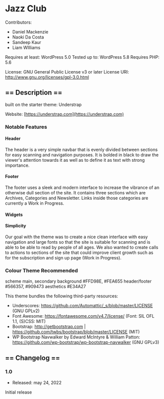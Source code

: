 [//]: # (This page should help a new developer to continue developing your theme. Include)

[//]: # (relevant information about what features your theme has, files that would need editing, design)

[//]: # (decisions, colours, etc. You do not need to produce a serious design document or reproduce basic)

[//]: # (details about WordPress theme development, only what is specific to your theme.)


# Jazz Club

Contributors: 
* Daniel Mackenzie
* Naoki Da Costa 
* Sandeep Kaur
* Liam WIlliams

Requires at least: WordPress 5.0 
Tested up to: WordPress 5.8
Requires PHP: 5.6

License: GNU General Public License v3 or later
License URI: http://www.gnu.org/licenses/gpl-3.0.html

##  == Description ==

built on the starter theme: Understrap  

Website: [https://understrap.com](https://understrap.com)

### Notable Features

#### Header
The header is a very simple navbar that is evenly divided between sections for easy scanning and navigation purposes. It is bolded in black to draw the viewer's attention towards it as well as to define it as text with strong importance.

#### Footer
The footer uses a sleek and modern interface to increase the vibrance of an otherwise dull section of the site. It contains three sections which are Archives, Categories and Newsletter. Links inside those categories are currently a Work in Progress.

#### Widgets

#### Simplicity
Our goal with the theme was to create a nice clean interface with easy navigation and large fonts so that the site is suitable for scanning and is able to be able to read by people of all ages.  We also wanted to create calls to actions to sections of the site that could improve client growth such as for the subscription and sign up page (Work in Progress).


### Colour Theme Recommended 
scheme main, secondary 
background #FFD98E, #FEA655
header/footer #566357, #909473
aesthetics #E34A27


This theme bundles the following third-party resources:

* Underscores: https://github.com/Automattic/_s/blob/master/LICENSE (GNU GPLv2)
* Font Awesome: https://fontawesome.com/v4.7/license/ (Font: SIL OFL 1.1, (S)CSS: MIT)
* Bootstrap: http://getbootstrap.com | https://github.com/twbs/bootstrap/blob/master/LICENSE (MIT)
* WP Bootstrap Navwalker by Edward McIntyre & William Patton: https://github.com/wp-bootstrap/wp-bootstrap-navwalker (GNU GPLv3)

## == Changelog ==

### 1.0
* Released: may 24, 2022

Initial release
